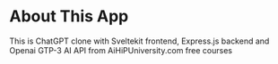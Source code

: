 
# About This App

This is ChatGPT clone with Sveltekit frontend, Express.js backend and Openai GTP-3 AI API from AiHiPUniversity.com free courses
